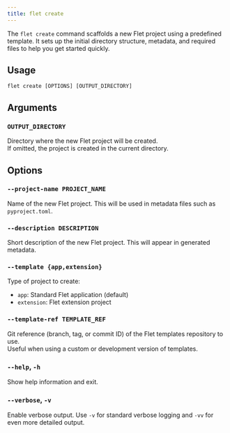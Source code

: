 ```yaml
---
title: flet create
---
```


The `flet create` command scaffolds a new Flet project using a predefined template. It sets up the initial directory structure, metadata, and required files to help you get started quickly.

## Usage

```
flet create [OPTIONS] [OUTPUT_DIRECTORY]
```

## Arguments

### `OUTPUT_DIRECTORY`

Directory where the new Flet project will be created.  
If omitted, the project is created in the current directory.

## Options

### `--project-name PROJECT_NAME`

Name of the new Flet project. This will be used in metadata files such as `pyproject.toml`.

### `--description DESCRIPTION`

Short description of the new Flet project. This will appear in generated metadata.

### `--template {app,extension}`

Type of project to create:

- `app`: Standard Flet application (default)
- `extension`: Flet extension project

### `--template-ref TEMPLATE_REF`

Git reference (branch, tag, or commit ID) of the Flet templates repository to use.  
Useful when using a custom or development version of templates.

### `--help`, `-h`

Show help information and exit.

### `--verbose`, `-v`

Enable verbose output. Use `-v` for standard verbose logging and `-vv` for even more detailed output.